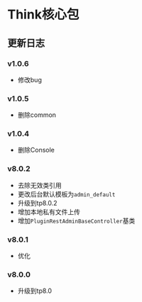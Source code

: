 # Think核心包

## 更新日志

### v1.0.6
* 修改bug
### v1.0.5
* 删除common
### v1.0.4
* 删除Console

### v8.0.2
* 去除无效类引用
* 更改后台默认模板为`admin_default`
* 升级到tp8.0.2
* 增加本地私有文件上传
* 增加`PluginRestAdminBaseController`基类

### v8.0.1
* 优化

### v8.0.0
* 升级到tp8.0




